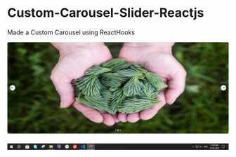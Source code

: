 # Custom-Carousel-Slider-Reactjs
 Made a Custom Carousel using ReactHooks

 <img src="./Capture.PNG" >
